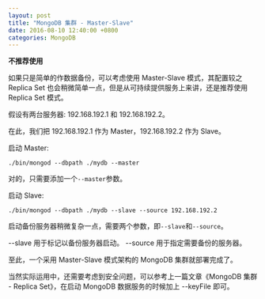 ```yaml
---
layout: post
title: "MongoDB 集群 - Master-Slave"
date: 2016-08-10 12:40:00 +0800
categories: MongoDB
---
```


**不推荐使用**

如果只是简单的作数据备份，可以考虑使用 Master-Slave 模式，其配置较之 Replica Set 也会稍微简单一点，但是从可持续提供服务上来讲，还是推荐使用 Replica Set 模式。

假设有两台服务器: 192.168.192.1 和 192.168.192.2。

在此，我们把 192.168.192.1 作为 Master，192.168.192.2 作为 Slave。

启动 Master:

```
./bin/mongod --dbpath ./mydb --master
```

对的，只需要添加一个```--master```参数。

启动 Slave:

```
./bin/mongod --dbpath ./mydb --slave --source 192.168.192.2
```

启动备份服务器稍微复杂一点，需要两个参数，即```--slave```和```--source```。

--slave 用于标记以备份服务器启动。
--source 用于指定需要备份的服务器。

至此，一个采用 Master-Slave 模式架构的 MongoDB 集群就部署完成了。

当然实际运用中，还需要考虑到安全问题，可以参考上一篇文章《MongoDB 集群 - Replica Set》，在启动 MongoDB 数据服务的时候加上 --keyFile 即可。
